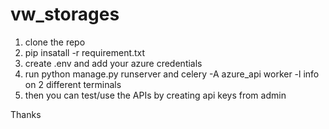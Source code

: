 # vw_storages

1. clone the repo
2. pip insatall -r requirement.txt
3. create .env and add your azure credentials
4. run python manage.py runserver and celery -A azure_api worker -l info on 2 different terminals
5. then you can test/use the APIs by creating api keys from admin

Thanks
